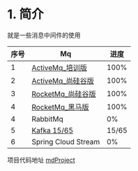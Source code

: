# 1. 简介

就是一些消息中间件的使用

| 序号 | Mq                                                           | 进度    |
|----|--------------------------------------------------------------|-------|
| 1  | [ActiveMq_培训版](https://csdn.net)                             | 100%  |
| 2  | [ActiveMq_尚硅谷版](/backend/mq/activemq_antguigu.html)          | 100%  |
| 3  | [RocketMq_尚硅谷版](/backend/mq/rocketmq/rocketmq_antguigu.html) | 100%  |
| 4 | [RocketMq_黑马版](/backend/mq/rocketmq/rocketmq_itcast.html)    | 100%  |
| 4  | RabbitMq                                                     | 0%    |
| 5  | [Kafka 15/65](/backend/mq/kafka/index)                       | 15/65 |
| 6  | Spring Cloud Stream                                          | 0%    |

项目代码地址 [mdProject](https://gitee.com/chargeduck/mq-project)
